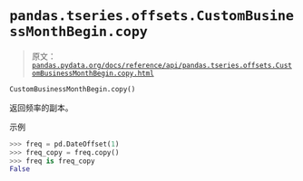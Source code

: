 # `pandas.tseries.offsets.CustomBusinessMonthBegin.copy`

> 原文：[`pandas.pydata.org/docs/reference/api/pandas.tseries.offsets.CustomBusinessMonthBegin.copy.html`](https://pandas.pydata.org/docs/reference/api/pandas.tseries.offsets.CustomBusinessMonthBegin.copy.html)

```py
CustomBusinessMonthBegin.copy()
```

返回频率的副本。

示例

```py
>>> freq = pd.DateOffset(1)
>>> freq_copy = freq.copy()
>>> freq is freq_copy
False 
```
